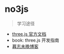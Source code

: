 # no3js

> 学习途径

- [three.js 官方文档](https://threejs.org/)
- book: three.js 开发指南
- [暮志未晚博客](https://www.wjceo.com/)
